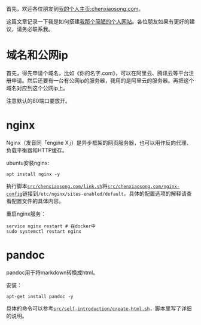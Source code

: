 首先，欢迎各位朋友到[我的个人主页:chenxiaosong.com](http://chenxiaosong.com/)。

这篇文章记录一下我是如何搭建[我那个简陋的个人网站](http://chenxiaosong.com/)。各位朋友如果有更好的建议，请务必联系我。

# 域名和公网ip

首先，得先申请个域名，比如《你的名字.com》，可以在阿里云、腾讯云等平台注册申请。然后还要有一台有公网ip的服务器，我用的是阿里云的服务器。再把这个域名对应到这个公网ip上。

注意默认的80端口要放开。

# nginx

Nginx（发音同「engine X」）是异步框架的网页服务器，也可以用作反向代理、负载平衡器和HTTP缓存。

ubuntu安装nginx:
```shell
apt install nginx -y
```
执行脚本[`src/chenxiaosong.com/link.sh`](https://github.com/chenxiaosonggithub/blog/blob/master/src/chenxiaosong.com/link.sh)将[`src/chenxiaosong.com/nginx-config`](https://github.com/chenxiaosonggithub/blog/blob/master/src/chenxiaosong.com/nginx-config)链接到`/etc/nginx/sites-enabled/default`，具体的配置选项的解释请查看配置文件的具体内容。

重启nginx服务：
```shell
service nginx restart # 在docker中
sudo systemctl restart nginx
```

# pandoc

pandoc用于将markdown转换成html。

安装：
```shell
apt-get install pandoc -y
```

具体的命令可以参考[`src/self-introduction/create-html.sh`](https://github.com/chenxiaosonggithub/blog/blob/master/src/self-introduction/create-html.sh)，脚本里写了详细的说明。



